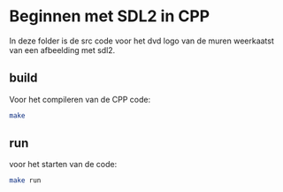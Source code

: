 # Beginnen met SDL2 in CPP

In deze folder is de src code voor het dvd logo van de muren weerkaatst van een afbeelding met sdl2.

## build

Voor het compileren van de CPP code:
```bash
make
```

## run

voor het starten van de code:
```bash
make run
```
